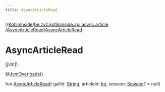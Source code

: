 ```yaml
---
title: AsyncArticleRead
---
```

//[KotlinInside](../../../index.html)/[be.zvz.kotlininside.api.async.article](../index.html)
/[AsyncArticleRead](index.html)/[AsyncArticleRead](-async-article-read.html)

# AsyncArticleRead

[jvm]\

@[JvmOverloads](https://kotlinlang.org/api/latest/jvm/stdlib/kotlin.jvm/-jvm-overloads/index.html)()

fun [AsyncArticleRead](-async-article-read.html)(
gallId: [String](https://kotlinlang.org/api/latest/jvm/stdlib/kotlin/-string/index.html),
articleId: [Int](https://kotlinlang.org/api/latest/jvm/stdlib/kotlin/-int/index.html),
session: [Session](../../be.zvz.kotlininside.session/-session/index.html)? = null)




